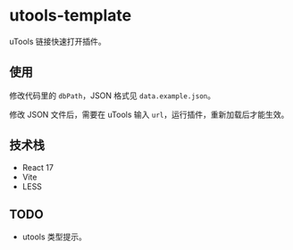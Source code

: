 # utools-template

uTools 链接快速打开插件。


## 使用

修改代码里的 `dbPath`，JSON 格式见 `data.example.json`。

修改 JSON 文件后，需要在 uTools 输入 `url`，运行插件，重新加载后才能生效。


## 技术栈

* React 17
* Vite
* LESS


## TODO

* utools 类型提示。
